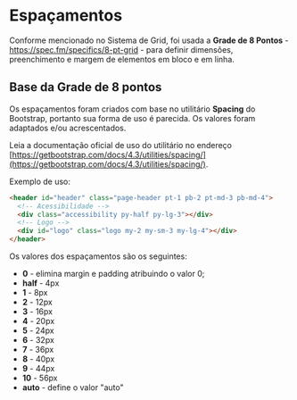 # Espaçamentos

Conforme mencionado no Sistema de Grid, foi usada a **Grade de 8 Pontos** - <https://spec.fm/specifics/8-pt-grid> - para definir dimensões, preenchimento e margem de elementos em bloco e em linha.

## Base da Grade de 8 pontos

Os espaçamentos foram criados com base no utilitário **Spacing** do Bootstrap, portanto sua forma de uso é parecida. Os valores foram adaptados e/ou acrescentados.

Leia a documentação oficial de uso do utilitário no endereço [https://getbootstrap.com/docs/4.3/utilities/spacing/](https://getbootstrap.com/docs/4.3/utilities/spacing/).

Exemplo de uso:

```html
<header id="header" class="page-header pt-1 pb-2 pt-md-3 pb-md-4">
  <!-- Acessibilidade -->
  <div class="accessibility py-half py-lg-3"></div>
  <!-- Logo -->
  <div id="logo" class="logo my-2 my-sm-3 my-lg-4"></div>
</header>
```

Os valores dos espaçamentos são os seguintes:

- **0** - elimina margin e padding atribuindo o valor 0;
- **half** - 4px
- **1** - 8px
- **2** - 12px
- **3** - 16px
- **4** - 20px
- **5** - 24px
- **6** - 32px
- **7** - 36px
- **8** - 40px
- **9** - 44px
- **10** - 56px
- **auto** - define o valor "auto"
